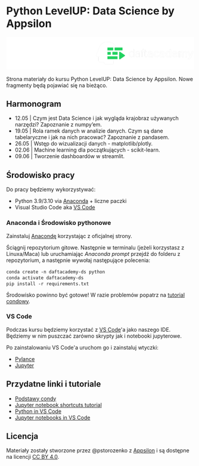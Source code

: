# Python LevelUP: Data Science by Appsilon

![logo](resources/logo2.png)

Strona materiały do kursu Python LevelUP: Data Science by Appsilon.
Nowe fragmenty będą pojawiać się na bieżąco.

## Harmonogram

- 12.05 | Czym jest Data Science i jak wygląda krajobraz używanych narzędzi? Zapoznanie z numpy’em.
- 19.05 | Rola ramek danych w analizie danych. Czym są dane tabelaryczne i jak na nich pracować? Zapoznanie z pandasem.
- 26.05 | Wstęp do wizualizacji danych - matplotlib/plotly.
- 02.06 | Machine learning dla początkujących - scikit-learn.
- 09.06 | Tworzenie dashboardów w streamlit.
‍
## Środowisko pracy

Do pracy będziemy wykorzystywać:

- Python 3.9/3.10 via [Anaconda](https://www.anaconda.com/products/distribution#Downloads) + liczne paczki
- Visual Studio Code aka [VS Code](https://code.visualstudio.com/download)

### Anaconda i Środowisko pythonowe

Zainstaluj [Anacondę](https://www.anaconda.com/products/distribution#Downloads) korzystając z oficjalnej strony.

Ściągnij repozytorium gitowe.
Następnie w terminalu (jeżeli korzystasz z Linuxa/Maca) lub uruchamiając _Anaconda prompt_ przejdź do folderu z repozytorium, a następnie wywołaj następujące polecenia:

```
conda create -n daftacademy-ds python
conda activate daftacademy-ds
pip install -r requirements.txt
```

Środowisko powinno być gotowe!
W razie problemów popatrz na [tutorial condowy](https://docs.conda.io/projects/conda/en/latest/user-guide/getting-started.html#starting-conda).

### VS Code

Podczas kursu będziemy korzystać z [VS Code](https://code.visualstudio.com/)'a jako naszego IDE.
Będziemy w nim puszczać zarówno skrypty jak i notebooki jupyterowe.

Po zainstalowaniu VS Code'a uruchom go i zainstaluj wtyczki:

- [Pylance](https://marketplace.visualstudio.com/items?itemName=ms-python.vscode-pylance)
- [Jupyter](https://marketplace.visualstudio.com/items?itemName=ms-toolsai.jupyter)

## Przydatne linki i tutoriale

- [Podstawy condy](https://docs.conda.io/projects/conda/en/latest/user-guide/getting-started.html#starting-conda)
- [Jupyter notebook shortcuts tutorial](https://towardsdatascience.com/jypyter-notebook-shortcuts-bf0101a98330?gi=83c2d75b21ec)
- [Python in VS Code](https://code.visualstudio.com/docs/python/python-tutorial)
- [Jupyter notebooks in VS Code](https://code.visualstudio.com/docs/datascience/jupyter-notebooks)

## Licencja

Materiały zostały stworzone przez @pstorozenko z [Appsilon](https://appsilon.com/) i są dostępne na licencji [CC BY 4.0](https://creativecommons.org/licenses/by/4.0/).